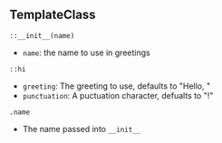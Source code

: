 
## TemplateClass

`::__init__(name)`
- `name`: the name to use in greetings

`::hi`
- `greeting`: The greeting to use, defaults to "Hello, "
- `punctuation`: A puctuation character, defualts to "!"

`.name`
- The name passed into `__init__`
